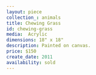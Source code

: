 ```yaml
---
layout: piece
collection_: animals
title: Chewing Grass
id: chewing-grass
media:  Acrylic
dimensions: 18" x 18"
description: Painted on canvas.
price: $150
create_date: 2011
availability: sold
---
```

